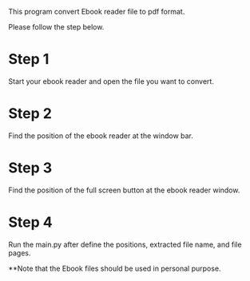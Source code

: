 This program convert Ebook reader file to pdf format.

Please follow the step below.

# Step 1
Start your ebook reader and open the file you want to convert.

# Step 2
Find the position of the ebook reader at the window bar.

# Step 3
Find the position of the full screen button at the ebook reader window.

# Step 4
Run the main.py after define the positions, extracted file name, and file pages.


**Note that the Ebook files should be used in personal purpose.
